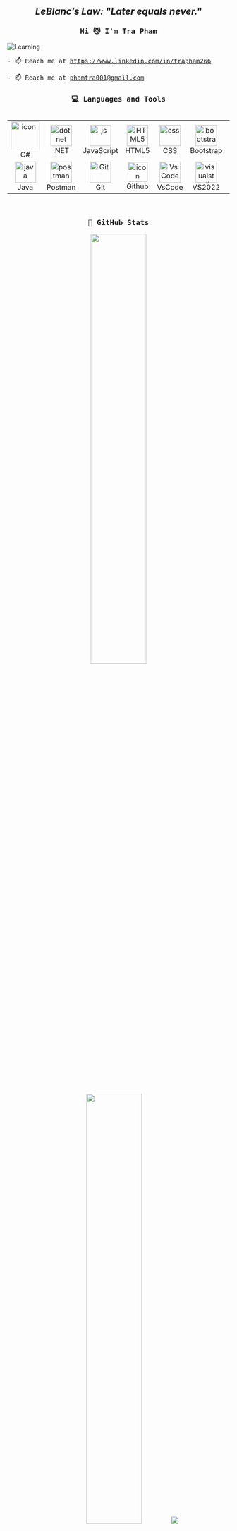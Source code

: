 <h2 align="center"><em><strong>LeBlanc’s Law:</strong> "Later equals never."</em></h2>
<h3 align="center"><samp> Hi 😼 I'm Tra Pham</samp></h3>
<img align="center" alt="Learning" src="https://github.com/user-attachments/assets/0a627ace-0944-4726-8a40-397388f53b9e">

<samp>- 📫 Reach me at https://www.linkedin.com/in/trapham266</samp>

<samp>- 📫 Reach me at phamtra001@gmail.com</samp>




<!-- Languages -->
<h3 align="center"><samp>💻 Languages and Tools</samp></h3>
<div style="display: flex; align-items: flex-start; align: center">
<table align="center">
    <tr>
      <td align="center" width="100">
        <img src="https://techstack-generator.vercel.app/csharp-icon.svg" alt="icon" width="65" height="65" alt="cs" />
      <br>C#
      </td>
      <td align="center" width="100">
  <img src="https://skillicons.dev/icons?i=dotnet" width="48" height="48" alt="dotnet" />
  <br>.NET
</td>
    <td align="center" width="100">
        <img src="https://skillicons.dev/icons?i=js" alt="js" width="48" height="48" />
      <br>JavaScript
    </td>
    <td align="center"  width="100">
        <img src="https://skillicons.dev/icons?i=html" width="48" height="48" alt="HTML5" />
      <br>HTML5
    </td>
    <td align="center" width="100">
        <img src="https://skillicons.dev/icons?i=css" width="48" height="48" alt="css" />
      <br>CSS
    </td>
    <td align="center"  width="100">
        <img src="https://skillicons.dev/icons?i=bootstrap" width="48" height="48" alt="bootstrap" />
      <br>Bootstrap
    </td>
      <td align="center" width="100">
        <img src="https://skillicons.dev/icons?i=react" width="48" height="48" alt="react" />
      <br>React
      </td>
      
      
  </tr>
 <tr>
   <td align="center" width="100">
        <img src="https://skillicons.dev/icons?i=java" width="48" height="48" alt="java" />
      <br>Java
      </td>
        <td align="center" width="100">
        <img src="https://skillicons.dev/icons?i=postman" width="48" height="48" alt="postman" />
      <br>Postman
    </td>
       <td align="center" width="100"> 
        <img src="https://user-images.githubusercontent.com/25181517/192108372-f71d70ac-7ae6-4c0d-8395-51d8870c2ef0.png" width="48" height="48" alt="Git" />
      <br>Git
    </td>
       <td align="center" width="100">
        <img src="https://skillicons.dev/icons?i=github" alt="icon" width="45" height="45" />
      <br>Github
    </td>
    <td align="center" width="100">
        <img src="https://skillicons.dev/icons?i=vscode" width="48" height="48" alt="VsCode" />
      <br>VsCode
    </td>
   <td align="center" width="100">
  <img src="https://skillicons.dev/icons?i=visualstudio" width="48" height="48" alt="visualstudio" />
  <br>VS2022
</td>
<td align="center" width="100">
        <img src="https://skillicons.dev/icons?i=nodejs" width="48" height="48" alt="Nodejs" />
      <br>Nodejs
      </td>
 </tr>

</table>
</div>

<br>

<h3 align="center"><samp>🐳 GitHub Stats</samp></h3>
<p align="center">
 <img height="50%" width="auto" src ="https://github-readme-stats.vercel.app/api?username=pctra266&show_icons=true&count_private=true&hide_border=true&hide=issues,contribs&bg_color=00000000&title_color=5fa0fe&text_color=ffffff&icon_color=5fa0fe">

<img height="50%" width="auto" src ="https://github-readme-stats.vercel.app/api/top-langs/?username=pctra266&layout=compact&hide_border=true&bg_color=00000000&langs_count=6&hide=jupyter%20notebook,tex,css,php&exclude_repo=Pacman-AI&title_color=5fa0fe&text_color=ffffff">

<img src ="https://github-readme-streak-stats.herokuapp.com?user=pctra266&hide_border=true&background=00000000&stroke=5fa0fe&ring=5fa0fe&fire=5fa0fe&currStreakLabel=5fa0fe&sideNums=ffffff&currStreakNum=ffffff&dates=AAAAAA&sideLabels=ffffff">
  <br>
  </p>
